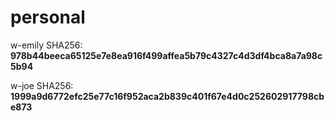 # personal

w-emily SHA256:  **978b44beeca65125e7e8ea916f499affea5b79c4327c4d3df4bca8a7a98c5b94**

w-joe   SHA256:  **1999a9d6772efc25e77c16f952aca2b839c401f67e4d0c252602917798cbe873**
